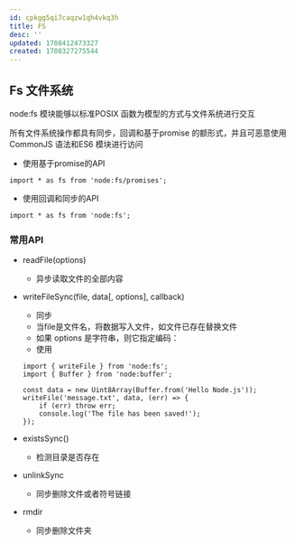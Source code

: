 ```yaml
---
id: cpkgg5qi7caqzw1qh4vkq3h
title: FS
desc: ''
updated: 1708412473327
created: 1708327275544
---
```



## Fs 文件系统

node:fs 模块能够以标准POSIX 函数为模型的方式与文件系统进行交互

所有文件系统操作都具有同步，回调和基于promise 的额形式，并且可恶意使用CommonJS 语法和ES6 模块进行访问

- 使用基于promise的API

```
import * as fs from 'node:fs/promises';
```
- 使用回调和同步的API

```
import * as fs from 'node:fs';
```


### 常用API

- readFile(options)
    - 异步读取文件的全部内容
- writeFileSync(file, data[, options], callback)
    - 同步
    - 当file是文件名，将数据写入文件，如文件已存在替换文件
    - 如果 options 是字符串，则它指定编码：
    - 使用
    ```
    import { writeFile } from 'node:fs';
    import { Buffer } from 'node:buffer';

    const data = new Uint8Array(Buffer.from('Hello Node.js'));
    writeFile('message.txt', data, (err) => {
        if (err) throw err;
        console.log('The file has been saved!');
    });
    ```
- existsSync()
    - 检测目录是否存在

- unlinkSync
    - 同步删除文件或者符号链接
    

- rmdir
    - 同步删除文件夹

